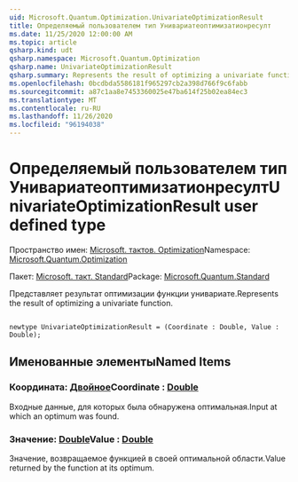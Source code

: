 ```yaml
---
uid: Microsoft.Quantum.Optimization.UnivariateOptimizationResult
title: Определяемый пользователем тип Унивариатеоптимизатионресулт
ms.date: 11/25/2020 12:00:00 AM
ms.topic: article
qsharp.kind: udt
qsharp.namespace: Microsoft.Quantum.Optimization
qsharp.name: UnivariateOptimizationResult
qsharp.summary: Represents the result of optimizing a univariate function.
ms.openlocfilehash: 0bcdbda5586181f965297cb2a398d766f9c6fabb
ms.sourcegitcommit: a87c1aa8e7453360025e47ba614f25b02ea84ec3
ms.translationtype: MT
ms.contentlocale: ru-RU
ms.lasthandoff: 11/26/2020
ms.locfileid: "96194038"
---
```

# <a name="univariateoptimizationresult-user-defined-type"></a><span data-ttu-id="8e803-102">Определяемый пользователем тип Унивариатеоптимизатионресулт</span><span class="sxs-lookup"><span data-stu-id="8e803-102">UnivariateOptimizationResult user defined type</span></span>

<span data-ttu-id="8e803-103">Пространство имен: [Microsoft. тактов. Optimization](xref:Microsoft.Quantum.Optimization)</span><span class="sxs-lookup"><span data-stu-id="8e803-103">Namespace: [Microsoft.Quantum.Optimization](xref:Microsoft.Quantum.Optimization)</span></span>

<span data-ttu-id="8e803-104">Пакет: [Microsoft. такт. Standard](https://nuget.org/packages/Microsoft.Quantum.Standard)</span><span class="sxs-lookup"><span data-stu-id="8e803-104">Package: [Microsoft.Quantum.Standard](https://nuget.org/packages/Microsoft.Quantum.Standard)</span></span>


<span data-ttu-id="8e803-105">Представляет результат оптимизации функции унивариате.</span><span class="sxs-lookup"><span data-stu-id="8e803-105">Represents the result of optimizing a univariate function.</span></span>

```qsharp

newtype UnivariateOptimizationResult = (Coordinate : Double, Value : Double);
```



## <a name="named-items"></a><span data-ttu-id="8e803-106">Именованные элементы</span><span class="sxs-lookup"><span data-stu-id="8e803-106">Named Items</span></span>

### <a name="coordinate--double"></a><span data-ttu-id="8e803-107">Координата: [Двойное](xref:microsoft.quantum.lang-ref.double)</span><span class="sxs-lookup"><span data-stu-id="8e803-107">Coordinate : [Double](xref:microsoft.quantum.lang-ref.double)</span></span>

<span data-ttu-id="8e803-108">Входные данные, для которых была обнаружена оптимальная.</span><span class="sxs-lookup"><span data-stu-id="8e803-108">Input at which an optimum was found.</span></span>
### <a name="value--double"></a><span data-ttu-id="8e803-109">Значение: [Double](xref:microsoft.quantum.lang-ref.double)</span><span class="sxs-lookup"><span data-stu-id="8e803-109">Value : [Double](xref:microsoft.quantum.lang-ref.double)</span></span>

<span data-ttu-id="8e803-110">Значение, возвращаемое функцией в своей оптимальной области.</span><span class="sxs-lookup"><span data-stu-id="8e803-110">Value returned by the function at its optimum.</span></span>